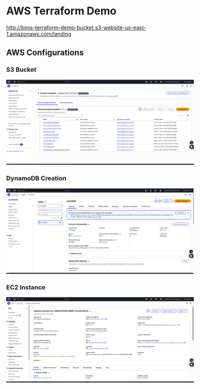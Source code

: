# AWS Terraform Demo

http://binis-terraform-demo-bucket.s3-website-us-east-1.amazonaws.com/landing

## AWS Configurations

### S3 Bucket

![S3 Bucket](images/s3bucket.png)

### DynamoDB Creation

![DynamoDB](images/dynamodbcreation.png)

### EC2 Instance

![EC2 Instance](images/ec2instance.png)
